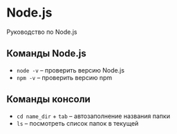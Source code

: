 # Node.js
Руководство по Node.js

## Команды Node.js
* `node -v` &ndash; проверить версию Node.js
* `npm -v` &ndash; проверить версию npm

## Команды консоли
* `cd name_dir` + `tab` &ndash; автозаполнение названия папки
* `ls` &ndash; посмотреть список папок в текущей
